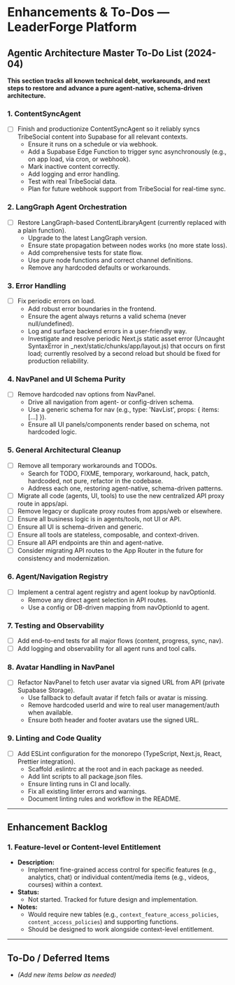 # Enhancements & To-Dos — LeaderForge Platform

## Agentic Architecture Master To-Do List (2024-04)

**This section tracks all known technical debt, workarounds, and next steps to restore and advance a pure agent-native, schema-driven architecture.**

### 1. ContentSyncAgent
- [ ] Finish and productionize ContentSyncAgent so it reliably syncs TribeSocial content into Supabase for all relevant contexts.
  - Ensure it runs on a schedule or via webhook.
  - Add a Supabase Edge Function to trigger sync asynchronously (e.g., on app load, via cron, or webhook).
  - Mark inactive content correctly.
  - Add logging and error handling.
  - Test with real TribeSocial data.
  - Plan for future webhook support from TribeSocial for real-time sync.

### 2. LangGraph Agent Orchestration
- [ ] Restore LangGraph-based ContentLibraryAgent (currently replaced with a plain function).
  - Upgrade to the latest LangGraph version.
  - Ensure state propagation between nodes works (no more state loss).
  - Add comprehensive tests for state flow.
  - Use pure node functions and correct channel definitions.
  - Remove any hardcoded defaults or workarounds.

### 3. Error Handling
- [ ] Fix periodic errors on load.
  - Add robust error boundaries in the frontend.
  - Ensure the agent always returns a valid schema (never null/undefined).
  - Log and surface backend errors in a user-friendly way.
  - Investigate and resolve periodic Next.js static asset error (Uncaught SyntaxError in _next/static/chunks/app/layout.js) that occurs on first load; currently resolved by a second reload but should be fixed for production reliability.

### 4. NavPanel and UI Schema Purity
- [ ] Remove hardcoded nav options from NavPanel.
  - Drive all navigation from agent- or config-driven schema.
  - Use a generic schema for nav (e.g., type: 'NavList', props: { items: [...] }).
  - Ensure all UI panels/components render based on schema, not hardcoded logic.

### 5. General Architectural Cleanup
- [ ] Remove all temporary workarounds and TODOs.
  - Search for TODO, FIXME, temporary, workaround, hack, patch, hardcoded, not pure, refactor in the codebase.
  - Address each one, restoring agent-native, schema-driven patterns.
- [ ] Migrate all code (agents, UI, tools) to use the new centralized API proxy route in apps/api.
- [ ] Remove legacy or duplicate proxy routes from apps/web or elsewhere.
- [ ] Ensure all business logic is in agents/tools, not UI or API.
- [ ] Ensure all UI is schema-driven and generic.
- [ ] Ensure all tools are stateless, composable, and context-driven.
- [ ] Ensure all API endpoints are thin and agent-native.
- [ ] Consider migrating API routes to the App Router in the future for consistency and modernization.

### 6. Agent/Navigation Registry
- [ ] Implement a central agent registry and agent lookup by navOptionId.
  - Remove any direct agent selection in API routes.
  - Use a config or DB-driven mapping from navOptionId to agent.

### 7. Testing and Observability
- [ ] Add end-to-end tests for all major flows (content, progress, sync, nav).
- [ ] Add logging and observability for all agent runs and tool calls.

### 8. Avatar Handling in NavPanel
- [ ] Refactor NavPanel to fetch user avatar via signed URL from API (private Supabase Storage).
  - Use fallback to default avatar if fetch fails or avatar is missing.
  - Remove hardcoded userId and wire to real user management/auth when available.
  - Ensure both header and footer avatars use the signed URL.

### 9. Linting and Code Quality
- [ ] Add ESLint configuration for the monorepo (TypeScript, Next.js, React, Prettier integration).
  - Scaffold .eslintrc at the root and in each package as needed.
  - Add lint scripts to all package.json files.
  - Ensure linting runs in CI and locally.
  - Fix all existing linter errors and warnings.
  - Document linting rules and workflow in the README.

---

## Enhancement Backlog

### 1. Feature-level or Content-level Entitlement

- **Description:**
  - Implement fine-grained access control for specific features (e.g., analytics, chat) or individual content/media items (e.g., videos, courses) within a context.
- **Status:**
  - Not started. Tracked for future design and implementation.
- **Notes:**
  - Would require new tables (e.g., `context_feature_access_policies`, `content_access_policies`) and supporting functions.
  - Should be designed to work alongside context-level entitlement.

---

## To-Do / Deferred Items

- _(Add new items below as needed)_
